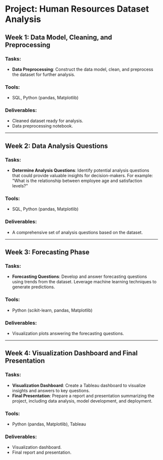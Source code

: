 # Project: Human Resources Dataset Analysis

## Week 1: Data Model, Cleaning, and Preprocessing

### Tasks:
- **Data Preprocessing**: Construct the data model, clean, and preprocess the dataset for further analysis.
  
### Tools:
- SQL, Python (pandas, Matplotlib)

### Deliverables:
- Cleaned dataset ready for analysis.
- Data preprocessing notebook.

---

## Week 2: Data Analysis Questions

### Tasks:
- **Determine Analysis Questions**: Identify potential analysis questions that could provide valuable insights for decision-makers. For example: "What is the relationship between employee age and satisfaction levels?"

### Tools:
- SQL, Python (pandas, Matplotlib)

### Deliverables:
- A comprehensive set of analysis questions based on the dataset.

---

## Week 3: Forecasting Phase

### Tasks:
- **Forecasting Questions**: Develop and answer forecasting questions using trends from the dataset. Leverage machine learning techniques to generate predictions.

### Tools:
- Python (scikit-learn, pandas, Matplotlib)

### Deliverables:
- Visualization plots answering the forecasting questions.

---

## Week 4: Visualization Dashboard and Final Presentation

### Tasks:
- **Visualization Dashboard**: Create a Tableau dashboard to visualize insights and answers to key questions.
- **Final Presentation**: Prepare a report and presentation summarizing the project, including data analysis, model development, and deployment.

### Tools:
- Python (pandas, Matplotlib), Tableau

### Deliverables:
- Visualization dashboard.
- Final report and presentation.
